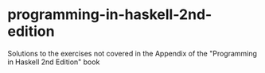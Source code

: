 # programming-in-haskell-2nd-edition
Solutions to the exercises not covered in the Appendix of the "Programming in Haskell 2nd Edition" book
